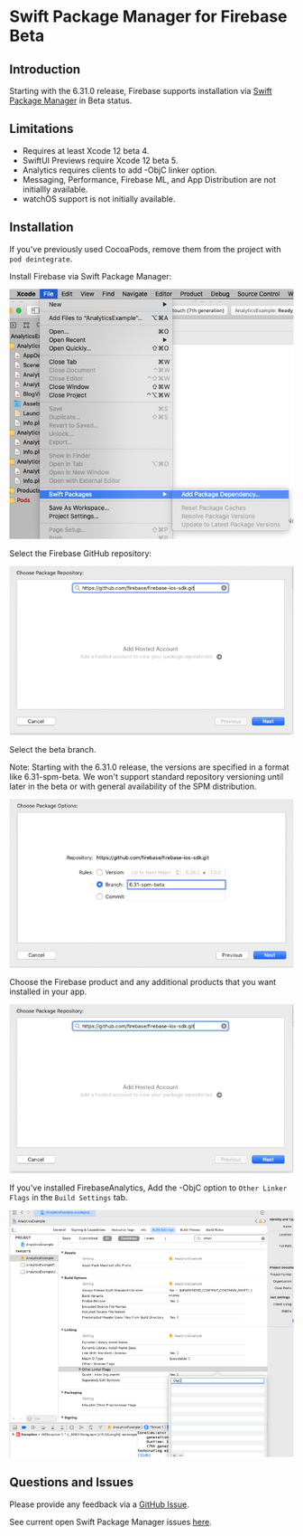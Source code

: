 # Swift Package Manager for Firebase **Beta**

## Introduction

Starting with the 6.31.0 release, Firebase supports installation via [Swift
Package Manager](https://swift.org/package-manager/) in Beta status.


## Limitations

- Requires at least Xcode 12 beta 4.
- SwiftUI Previews require Xcode 12 beta 5.
- Analytics requires clients to add -ObjC linker option.
- Messaging, Performance, Firebase ML, and App Distribution are not initiallly available.
- watchOS support is not initially available.

## Installation

If you've previously used CocoaPods, remove them from the project with `pod deintegrate`.

Install Firebase via Swift Package Manager:

<img src="docs/resources/SPMAddPackage.png">

Select the Firebase GitHub repository:

<img src="docs/resources/SPMChoose.png">

Select the beta branch. 

Note: Starting with the 6.31.0 release, the versions are specified
in a format like 6.31-spm-beta. We won't support standard repository
versioning until later in the beta or with general availability of the SPM
distribution.

<img src="docs/resources/SPMSelect.png">

Choose the Firebase product and any additional products that you want installed
in your app.

<img src="docs/resources/SPMChoose.png">

If you've installed FirebaseAnalytics, Add the -ObjC option to `Other Linker Flags`
in the `Build Settings` tab.

<img src="docs/resources/SPMObjC.png">

## Questions and Issues

Please provide any feedback via a [GitHub 
Issue](https://github.com/firebase/firebase-ios-sdk/issues/new?template=bug_report.md).

See current open Swift Package Manager issues
[here](https://github.com/firebase/firebase-ios-sdk/labels/Swift%20Package%20Manager).
